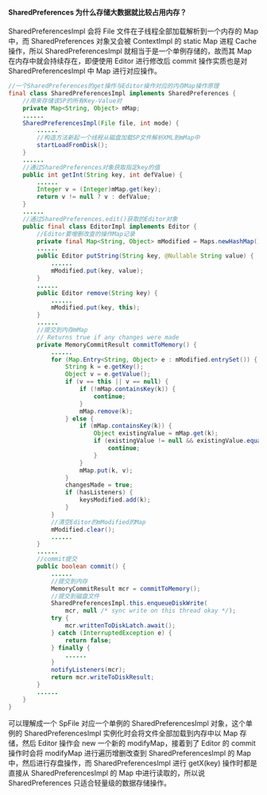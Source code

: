 #### SharedPreferences 为什么存储大数据就比较占用内存？

SharedPreferencesImpl 会将 File 文件在子线程全部加载解析到一个内存的 Map 中，而 SharedPreferences 对象又会被 ContextImpl 的 static Map 进程 Cache 操作，所以 SharedPreferencesImpl 就相当于是一个单例存储的，故而其 Map 在内存中就会持续存在，即便使用 Editor 进行修改后 commit 操作实质也是对 SharedPreferencesImpl 中 Map 进行对应操作。

```java
//一个SharedPreferences的get操作与Editor操作对应的内存Map操作原理
final class SharedPreferencesImpl implements SharedPreferences {
    //用来存储该SP的所有Key-Value对 
    private Map<String, Object> mMap;
    ......
    SharedPreferencesImpl(File file, int mode) {
        ......
        //构造方法新起一个线程从磁盘加载SP文件解析XML到mMap中
        startLoadFromDisk();
    }
    ......
    //通过SharedPreferences对象获取指定key的值
    public int getInt(String key, int defValue) {
        ......
        Integer v = (Integer)mMap.get(key);
        return v != null ? v : defValue;
    }
    ......
    //通过SharedPreferences.edit()获取的Editor对象
    public final class EditorImpl implements Editor {
        //Editor要增删改查的操作Map记录
        private final Map<String, Object> mModified = Maps.newHashMap();
        ......
        public Editor putString(String key, @Nullable String value) {
            ......
            mModified.put(key, value);
        }
        ......
        public Editor remove(String key) {
            ......
            mModified.put(key, this);
        }
        ......
        //提交到内存mMap
        // Returns true if any changes were made
        private MemoryCommitResult commitToMemory() {
            ......
            for (Map.Entry<String, Object> e : mModified.entrySet()) {
                String k = e.getKey();
                Object v = e.getValue();
                if (v == this || v == null) {
                    if (!mMap.containsKey(k)) {
                        continue;
                    }
                    mMap.remove(k);
                } else {
                    if (mMap.containsKey(k)) {
                        Object existingValue = mMap.get(k);
                        if (existingValue != null && existingValue.equals(v)) {
                            continue;
                        }
                    }
                    mMap.put(k, v);
                }
                changesMade = true;
                if (hasListeners) {
                    keysModified.add(k);
                }
            }
            //清空Editor的mModified的Map
            mModified.clear();
            ......
        }
        ......
        //commit提交
        public boolean commit() {
            ......
            //提交到内存
            MemoryCommitResult mcr = commitToMemory();
            //提交到磁盘文件
            SharedPreferencesImpl.this.enqueueDiskWrite(
                mcr, null /* sync write on this thread okay */);
            try {
                mcr.writtenToDiskLatch.await();
            } catch (InterruptedException e) {
                return false;
            } finally {
                ......
            }
            notifyListeners(mcr);
            return mcr.writeToDiskResult;
        }
        ......
    }
}
```

可以理解成一个 SpFile 对应一个单例的 SharedPreferencesImpl 对象，这个单例的 SharedPreferencesImpl 实例化时会将文件全部加载到内存中以 Map 存储，然后 Editor 操作会 new 一个新的 modifyMap，接着到了 Editor 的 commit 操作时会将 modifyMap 进行遍历增删改查到 SharedPreferencesImpl 的 Map 中，然后进行存盘操作，而 SharedPreferencesImpl 进行 getX(key) 操作时都是直接从 SharedPreferencesImpl 的 Map 中进行读取的，所以说 SharedPreferences 只适合轻量级的数据存储操作。